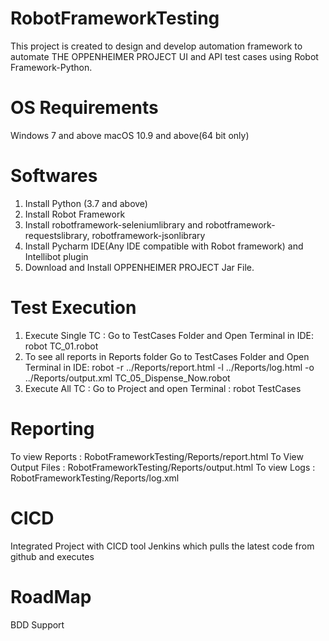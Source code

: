 # RobotFrameworkTesting
This project is created to design and develop automation framework to automate THE OPPENHEIMER PROJECT UI and API test cases using Robot Framework-Python.

# OS Requirements
Windows 7 and above
macOS 10.9 and above(64 bit only)

# Softwares
1. Install Python (3.7 and above)
2. Install Robot Framework
3. Install robotframework-seleniumlibrary and robotframework-requestslibrary, robotframework-jsonlibrary
4. Install Pycharm IDE(Any IDE compatible with Robot framework) and Intellibot plugin
5. Download and Install OPPENHEIMER PROJECT Jar File. 

# Test Execution
1. Execute Single TC : Go to TestCases Folder and Open Terminal in IDE:  robot TC_01.robot
2. To see all reports in Reports folder Go to TestCases Folder and Open Terminal in IDE: robot -r ../Reports/report.html -l ../Reports/log.html -o ../Reports/output.xml  TC_05_Dispense_Now.robot
3. Execute All TC : Go to Project and open Terminal :   robot TestCases

# Reporting
To view Reports : RobotFrameworkTesting/Reports/report.html
To View Output Files : RobotFrameworkTesting/Reports/output.html
To view Logs : RobotFrameworkTesting/Reports/log.xml

# CICD
Integrated Project with CICD tool Jenkins which pulls the latest code from github and executes

# RoadMap
BDD Support
